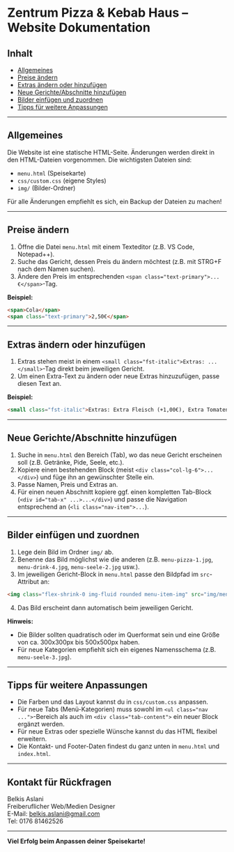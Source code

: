 # Zentrum Pizza & Kebab Haus – Website Dokumentation

## Inhalt
- [Allgemeines](#allgemeines)
- [Preise ändern](#preise-ändern)
- [Extras ändern oder hinzufügen](#extras-ändern-oder-hinzufügen)
- [Neue Gerichte/Abschnitte hinzufügen](#neue-gerichteabschnitte-hinzufügen)
- [Bilder einfügen und zuordnen](#bilder-einfügen-und-zuordnen)
- [Tipps für weitere Anpassungen](#tipps-für-weitere-anpassungen)

---

## Allgemeines
Die Website ist eine statische HTML-Seite. Änderungen werden direkt in den HTML-Dateien vorgenommen. Die wichtigsten Dateien sind:
- `menu.html` (Speisekarte)
- `css/custom.css` (eigene Styles)
- `img/` (Bilder-Ordner)

Für alle Änderungen empfiehlt es sich, ein Backup der Dateien zu machen!

---

## Preise ändern
1. Öffne die Datei `menu.html` mit einem Texteditor (z.B. VS Code, Notepad++).
2. Suche das Gericht, dessen Preis du ändern möchtest (z.B. mit STRG+F nach dem Namen suchen).
3. Ändere den Preis im entsprechenden `<span class="text-primary">...€</span>`-Tag.
   
**Beispiel:**
```html
<span>Cola</span>
<span class="text-primary">2,50€</span>
```

---

## Extras ändern oder hinzufügen
1. Extras stehen meist in einem `<small class="fst-italic">Extras: ...</small>`-Tag direkt beim jeweiligen Gericht.
2. Um einen Extra-Text zu ändern oder neue Extras hinzuzufügen, passe diesen Text an.
   
**Beispiel:**
```html
<small class="fst-italic">Extras: Extra Fleisch (+1,00€), Extra Tomaten (+0,50€)</small>
```

---

## Neue Gerichte/Abschnitte hinzufügen
1. Suche in `menu.html` den Bereich (Tab), wo das neue Gericht erscheinen soll (z.B. Getränke, Pide, Seele, etc.).
2. Kopiere einen bestehenden Block (meist `<div class="col-lg-6">...</div>`) und füge ihn an gewünschter Stelle ein.
3. Passe Namen, Preis und Extras an.
4. Für einen neuen Abschnitt kopiere ggf. einen kompletten Tab-Block (`<div id="tab-x" ...>...</div>`) und passe die Navigation entsprechend an (`<li class="nav-item">...`).

---

## Bilder einfügen und zuordnen
1. Lege dein Bild im Ordner `img/` ab.
2. Benenne das Bild möglichst wie die anderen (z.B. `menu-pizza-1.jpg`, `menu-drink-4.jpg`, `menu-seele-2.jpg` usw.).
3. Im jeweiligen Gericht-Block in `menu.html` passe den Bildpfad im `src`-Attribut an:
   
```html
<img class="flex-shrink-0 img-fluid rounded menu-item-img" src="img/menu-pizza-1.jpg" alt="Pizza Margherita">
```
4. Das Bild erscheint dann automatisch beim jeweiligen Gericht.

**Hinweis:**
- Die Bilder sollten quadratisch oder im Querformat sein und eine Größe von ca. 300x300px bis 500x500px haben.
- Für neue Kategorien empfiehlt sich ein eigenes Namensschema (z.B. `menu-seele-3.jpg`).

---

## Tipps für weitere Anpassungen
- Die Farben und das Layout kannst du in `css/custom.css` anpassen.
- Für neue Tabs (Menü-Kategorien) muss sowohl im `<ul class="nav ...">`-Bereich als auch im `<div class="tab-content">` ein neuer Block ergänzt werden.
- Für neue Extras oder spezielle Wünsche kannst du das HTML flexibel erweitern.
- Die Kontakt- und Footer-Daten findest du ganz unten in `menu.html` und `index.html`.

---

## Kontakt für Rückfragen
Belkis Aslani  
Freiberuflicher Web/Medien Designer  
E-Mail: belkis.aslani@gmail.com  
Tel: 0176 81462526

---

**Viel Erfolg beim Anpassen deiner Speisekarte!**
